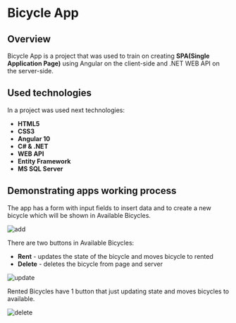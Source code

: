 <h1>Bicycle App</h1>
<div>
    <h2>Overview</h2>
    <p>Bicycle App is a project that was used to train on creating <b>SPA(Single Application Page)</b> using Angular on the client-side and .NET WEB API on the server-side.</p>
</div>
<div>
    <h2>Used technologies</h2>
    <p>In a project was used next technologies:
        <ul>
        <b>
            <li>HTML5</li>
            <li>CSS3</li>
            <li>Angular 10</li>
            <li>C# & .NET</li>
            <li>WEB API</li>
            <li>Entity Framework</li>
            <li>MS SQL Server</li>
        </b>
        </ul>
    </p>
</div>
<div>
    <h2>Demonstrating apps working process</h2>
    <p>The app has a form with input fields to insert data and to create a new bicycle which will be shown in Available Bicycles.</p>
    <img src="https://github.com/vlemish/bicycleApp/blob/master/imgs/add.gif" alt="add">
    <p>There are two buttons in Available Bicycles:
        <ul>
            <li><b>Rent</b> - updates the state of the bicycle and moves bicycle to rented</li>
            <li><b>Delete</b> - deletes the bicycle from page and server</li>
        </ul>
    </p>
    <img src="https://github.com/vlemish/bicycleApp/blob/master/imgs/update.gif" alt="update">
    <p>Rented Bicycles have 1 button that just updating state and moves bicycles to available.</p>
    <img src="https://github.com/vlemish/bicycleApp/blob/master/imgs/delete.gif" alt="delete">
</div>